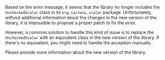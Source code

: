 Based on the error message, it seems that the library no longer includes the `UncheckedScalar` class in its `org.cactoos.scalar` package. Unfortunately, without additional information about the changes in the new version of the library, it is impossible to propose a proper patch to fix the error. 

However, a common solution to handle this kind of issue is to replace the `UncheckedScalar` with an equivalent class in the new version of the library. If there's no equivalent, you might need to handle the exception manually. 

Please provide more information about the new version of the library.